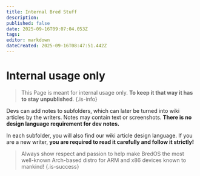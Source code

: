 ```yaml
---
title: Internal Bred Stuff
description:
published: false
date: 2025-09-16T09:07:04.053Z
tags:
editor: markdown
dateCreated: 2025-09-16T08:47:51.442Z
---
```


# Internal usage only

> This Page is meant for internal usage only. **To keep it that way it has to stay unpublished**.
> {.is-info}

Devs can add notes to subfolders, which can later be turned into wiki articles by the writers. Notes may contain text or screenshots. **There is no design language requirement for dev notes.**

In each subfolder, you will also find our wiki article design language. If you are a new writer, **you are required to read it carefully and follow it strictly!**

> Always show respect and passion to help make BredOS the most well-known Arch-based distro for ARM and x86 devices known to mankind!
> {.is-success}
